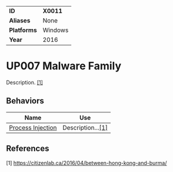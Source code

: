|||
|---------|------------------------|
|**ID**|**X0011**|
|**Aliases**|None|
|**Platforms**|Windows|
|**Year**| 2016 |


UP007 Malware Family
====================
Description. [[1]](#1)

Behaviors
---------
|Name|Use|
|---------------------|-------------------------------------------------------|
|[Process Injection](https://github.com/MBCProject/mbc-markdown/blob/master/discovery/process-inject.md) | Description...[[1]](#1)|

References
----------
<a name="1">[1]</a> https://citizenlab.ca/2016/04/between-hong-kong-and-burma/
 